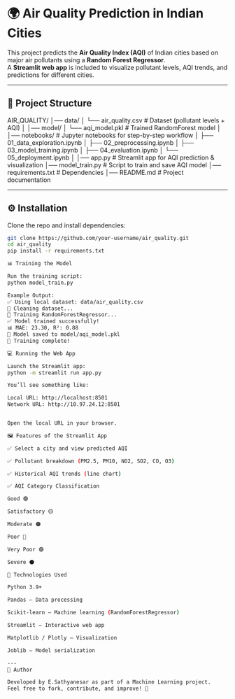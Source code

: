 # 🌍 Air Quality Prediction in Indian Cities

This project predicts the **Air Quality Index (AQI)** of Indian cities based on major air pollutants using a **Random Forest Regressor**.  
A **Streamlit web app** is included to visualize pollutant levels, AQI trends, and predictions for different cities.

---

## 📂 Project Structure

AIR_QUALITY/
│── data/
│ └── air_quality.csv # Dataset (pollutant levels + AQI)
│
│── model/
│ └── aqi_model.pkl # Trained RandomForest model
│
│── notebooks/ # Jupyter notebooks for step-by-step workflow
│ ├── 01_data_exploration.ipynb
│ ├── 02_preprocessing.ipynb
│ ├── 03_model_training.ipynb
│ ├── 04_evaluation.ipynb
│ └── 05_deployment.ipynb
│
│── app.py # Streamlit app for AQI prediction & visualization
│── model_train.py # Script to train and save AQI model
│── requirements.txt # Dependencies
│── README.md # Project documentation

---

## ⚙️ Installation

Clone the repo and install dependencies:

```bash
git clone https://github.com/your-username/air_quality.git
cd air_quality
pip install -r requirements.txt

📊 Training the Model

Run the training script:
python model_train.py

Example Output:
✅ Using local dataset: data/air_quality.csv
🔧 Cleaning dataset...
🚀 Training RandomForestRegressor...
✅ Model trained successfully!
📊 MAE: 23.30, R²: 0.88
💾 Model saved to model/aqi_model.pkl
🎉 Training complete!

💻 Running the Web App

Launch the Streamlit app:
python -m streamlit run app.py

You’ll see something like:

Local URL: http://localhost:8501
Network URL: http://10.97.24.12:8501


Open the local URL in your browser.

🖼️ Features of the Streamlit App

✅ Select a city and view predicted AQI

✅ Pollutant breakdown (PM2.5, PM10, NO2, SO2, CO, O3)

✅ Historical AQI trends (line chart)

✅ AQI Category Classification

Good 🟢

Satisfactory 🟡

Moderate 🟠

Poor 🔴

Very Poor 🟣

Severe ⚫

🧪 Technologies Used

Python 3.9+

Pandas – Data processing

Scikit-learn – Machine learning (RandomForestRegressor)

Streamlit – Interactive web app

Matplotlib / Plotly – Visualization

Joblib – Model serialization

---
🙌 Author

Developed by E.Sathyanesar as part of a Machine Learning project.
Feel free to fork, contribute, and improve! 🚀